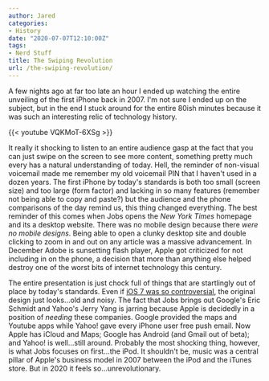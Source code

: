 ```yaml
---
author: Jared
categories:
- History
date: "2020-07-07T12:10:00Z"
tags:
- Nerd Stuff
title: The Swiping Revolution
url: /the-swiping-revolution/
---
```


A few nights ago at far too late an hour I ended up watching the entire unveiling of the first iPhone back in 2007. I'm not sure I ended up on the subject, but in the end I stuck around for the entire 80ish minutes because it was such an interesting relic of technology history.

{{< youtube VQKMoT-6XSg >}}

It really it shocking to listen to an entire audience gasp at the fact that you can just swipe on the screen to see more content, something pretty much every has a natural understanding of today. Hell, the reminder of non-visual voicemail made me remember my old voicemail PIN that I haven't used in a dozen years. The first iPhone by today's standards is both too small (screen size) and too large (form factor) and lacking in so many features (remember not being able to copy and paste?) but the audience and the phone comparisons of the day remind us, this thing changed everything. The best reminder of this comes when Jobs opens the *New York Times* homepage and its a desktop website. There was no mobile design because there *were no mobile designs*. Being able to open a clunky desktop site and double clicking to zoom in and out on any article was a massive advancement. In December Adobe is sunsetting flash player, Apple got criticized for not including in on the phone, a decision that more than anything else helped destroy one of the worst bits of internet technology this century.

The entire presentation is just chock full of things that are startlingly out of place by today's standards. Even if [iOS 7 was so controversial](https://www.youtube.com/watch?v=4LeLaol1oC8), the original design just looks…old and noisy. The fact that Jobs brings out Google's Eric Schmidt and Yahoo's Jerry Yang is jarring because Apple is decidedly in a position of *needing* these companies. Google provided the maps and Youtube apps while Yahoo! gave every iPhone user free push email. Now Apple has iCloud and Maps; Google has Android (and Gmail out of beta); and Yahoo! is well…still around. Probably the most shocking thing, however, is what Jobs focuses on first…the iPod. It shouldn't be, music was a central pillar of Apple's business model in 2007 between the iPod and the iTunes store. But in 2020 it feels so…unrevolutionary.

